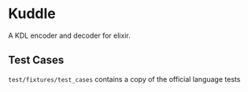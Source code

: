 # Kuddle

A KDL encoder and decoder for elixir.

## Test Cases

`test/fixtures/test_cases` contains a copy of the official language tests
